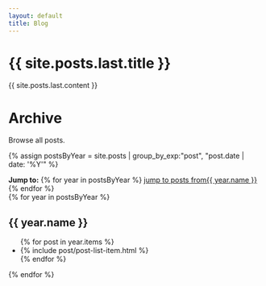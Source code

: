 ```yaml
---
layout: default
title: Blog
---
```


<h1>{{ site.posts.last.title }}</h1>
{{ site.posts.last.content }}

# Archive

Browse all posts.

{% assign postsByYear = site.posts | group_by_exp:"post", "post.date | date: '%Y'" %}
<nav class="menu browse by-year text-center" aria-label="year">
  <strong aria-hidden="true">Jump to:</strong>
  {% for year in postsByYear %}
  <a href="#{{ year.name }}"><span class="visually-hidden">jump to posts from</span>{{ year.name }}</a>
  {% endfor %}
</nav>
{% for year in postsByYear %}
<h2 id="{{ year.name }}">{{ year.name }}</h2>
<ul aria-label="posts from {{ year.name }}">
  {% for post in year.items %}
  <li>
    {% include post/post-list-item.html %}
  </li>
  {% endfor %}
</ul>
{% endfor %}
